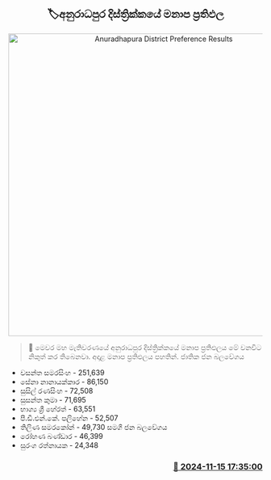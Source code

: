 <p align='center'><b><h2 align='center' title='Anuradhapura District Preference Results'>🏷අනුරාධපුර දිස්ත්‍රික්කයේ මනාප ප්‍රතිඵල</h2></b></p>
<p align='center'><img src='https://helakuru.sgp1.cdn.digitaloceanspaces.com/esana/images/lib/manapa-results.jpg' width='600' alt='Anuradhapura District Preference Results'></p>

>📝 මෙවර මහ මැතිවරණයේ අනුරාධපුර දිස්ත්‍රික්කයේ මනාප ප්‍රතිඵලය මේ වනවිට නිකුත් කර තිබෙනවා.
අදාළ මනාප ප්‍රතිඵලය පහතින්.
ජාතික ජන බලවේගය
* වසන්ත සමරසිංහ - 251,639
* සේනා නානායක්කාර - 86,150
* සුසිල් රණසිංහ - 72,508
* සුසන්ත කුමා - 71,695
* භාග්‍ය ශ්‍රී හේරත් - 63,551
* පී.ඩී.එන්.කේ. පලිහේන - 52,507
* තිලිණ සමරකෝන් - 49,730
සමගි ජන බලවේගය
* රෝහණ බණ්ඩාර - 46,399
* සුරංග රත්නායක - 24,348


<h3 align='right'><a href='https://www.helakuru.lk/esana/p/105099/'>📅 2024-11-15 17:35:00</a></h3>
